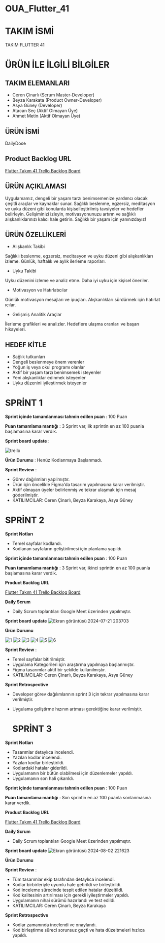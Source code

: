 # OUA_Flutter_41

# TAKIM İSMİ
 TAKIM FLUTTER 41

 # ÜRÜN İLE İLGİLİ BİLGİLER

 ## TAKIM ELEMANLARI

 * Ceren Çinarlı (Scrum Master-Developer)
 * Beyza Karakata (Product Owner-Developer)
 * Asya Güney (Developer)
 * Atacan Seç (Aktif Olmayan Üye)
 * Ahmet Metin (Aktif Olmayan Üye)

 ## ÜRÜN İSMİ

 DailyDose

 ## Product Backlog URL

 [Flutter Takım 41 Trello Backlog Board](https://trello.com/b/M4PFWDNo/flutter-grup41)

 ## ÜRÜN AÇIKLAMASI

 Uygulamamız, dengeli bir yaşam tarzı benimsemenize yardımcı olacak çeşitli araçlar ve kaynaklar sunar. Sağlıklı beslenme, egzersiz, meditasyon ve uyku düzeni gibi konularda kişiselleştirilmiş tavsiyeler ve hedefler belirleyin. Gelişiminizi izleyin, motivasyonunuzu artırın ve sağlıklı alışkanlıklarınızı kalıcı hale getirin. Sağlıklı bir yaşam için yanınızdayız!

 ## ÜRÜN ÖZELLİKLERİ

 * Alışkanlık Takibi

Sağlıklı beslenme, egzersiz, meditasyon ve uyku düzeni gibi alışkanlıkları izleme.
Günlük, haftalık ve aylık ilerleme raporları.

* Uyku Takibi

Uyku düzenini izleme ve analiz etme.
Daha iyi uyku için kişisel öneriler.

* Motivasyon ve Hatırlatıcılar

Günlük motivasyon mesajları ve ipuçları.
Alışkanlıkları sürdürmek için hatırlat ıcılar.

* Gelişmiş Analitik Araçlar

İlerleme grafikleri ve analizler.
Hedeflere ulaşma oranları ve başarı hikayeleri.

## HEDEF KİTLE

* Sağlık tutkunları
* Dengeli beslenmeye önem verenler
* Yoğun iş veya okul programı olanlar
* Aktif bir yaşam tarzı benimsemek isteyenler
* Yeni alışkanlıklar edinmek isteyenler
* Uyku düzenini iyileştirmek isteyenler

# SPRİNT 1

 **Sprint içinde tamamlanması tahmin edilen puan** : 100 Puan

 **Puan tamamlama mantığı** : 3 Sprint var, ilk sprintin en az 100 puanla başlamasına karar verdik.

 **Sprint board update** : 

 ![trello](https://github.com/speyzie/OUA_Flutter_41/assets/92116762/eaa707fa-2710-42d8-a235-105ee148dac2)


 **Ürün Durumu** : Henüz Kodlanmaya Başlanmadı.

 **Sprint Review** : 
 * Görev dağılımları yapılmıştır.
 * Ürün için öncelikle Figma'da tasarım yapılmasına karar verilmiştir.
 * Aktif olmayan üyeler belirlenmiş ve tekrar ulaşmak için mesaj göderilmiştir.
 * KATILIMCILAR: Ceren Çinarlı, Beyza Karakaya, Asya Güney

# SPRİNT 2

 **Sprint Notları**
 * Temel sayfalar kodlandı.
 * Kodlanan sayfaların geliştirilmesi için planlama yapıldı.

 **Sprint içinde tamamlanması tahmin edilen puan** : 100 Puan
 
 **Puan tamamlama mantığı** : 3 Sprint var, ikinci sprintin en az 100 puanla başlamasına karar verdik.

 **Product Backlog URL**

 [Flutter Takım 41 Trello Backlog Board](https://trello.com/b/M4PFWDNo/flutter-grup41)

 **Daily Scrum**

 * Daily Scrum toplantıları Google Meet üzerinden yapılmıştır.

 **Sprint board update** 
 ![Ekran görüntüsü 2024-07-21 203703](https://github.com/user-attachments/assets/fcbc0063-817c-4158-a18a-227e131c429e)


 **Ürün Durumu**
 
![1](https://github.com/user-attachments/assets/427ba13c-a796-4bc7-95bb-e3445bc9cb29)
![2](https://github.com/user-attachments/assets/8d77d7ce-6935-4502-a33f-4b10f2d30904)
![3](https://github.com/user-attachments/assets/9b777c1e-0414-4cc3-8046-28bdaed88d25)
![4](https://github.com/user-attachments/assets/60fdb066-77a1-4d6f-a800-deabd66cdfe3)
![5](https://github.com/user-attachments/assets/243b45b5-51c3-4d54-95a6-624b6059d685)
![6](https://github.com/user-attachments/assets/96173453-435a-436c-a91c-0f1f7875e284)

 **Sprint Review** : 
 * Temel sayfalar bitirilmiştir.
 * Uygulama Kategorileri için araştırma yapılmaya başlanmıştır.
 * Figma tasarımlar aktif bir şekilde kullanılmıştır.
 * KATILIMCILAR: Ceren Çinarlı, Beyza Karakaya, Asya Güney

 **Sprint Retrospective**

 * Developer görev dağılımlarının sprint 3 için tekrar yapılmasına karar verilmiştir.
 * Uygulama geliştirme hızının artması gerektiğine karar verilmiştir.

   # SPRİNT 3

 **Sprint Notları**
 * Tasarımlar detaylıca incelendi.
 * Yazılan kodlar incelendi.
 * Yazılan kodlar birleştirildi.
 * Kodlardaki hatalar giderildi.
 * Uygulamanın bir bütün olabilmesi için düzenlemeler yapıldı.
 * Uygulamanın son hali çıkarıldı.

 **Sprint içinde tamamlanması tahmin edilen puan** : 100 Puan
 
 **Puan tamamlama mantığı** : Son sprintin en az 100 puanla sonlanmasına karar verdik.

 **Product Backlog URL**

 [Flutter Takım 41 Trello Backlog Board](https://trello.com/b/M4PFWDNo/flutter-grup41)

 **Daily Scrum**

 * Daily Scrum toplantıları Google Meet üzerinden yapılmıştır.

 **Sprint board update** 
 ![Ekran görüntüsü 2024-08-02 221623](https://github.com/user-attachments/assets/944af4aa-8d6b-47e7-ae86-63448ba03a54)


 **Ürün Durumu**
 


 **Sprint Review** : 
 * Tüm tasarımlar ekip tarafından detaylıca incelendi.
 * Kodlar birbirleriyle uyumlu hale getirildi ve birleştirildi.
 * Kod inceleme sürecinde tespit edilen hatalar düzeltildi.
 * Kod kalitesinin artırılması için gerekli iyileştirmeler yapıldı.
 * Uygulamanın nihai sürümü hazırlandı ve test edildi.
 * KATILIMCILAR: Ceren Çinarlı, Beyza Karakaya

 **Sprint Retrospective**

 * Kodlar zamanında incelendi ve onaylandı. 
 * Kod birleştirme süreci sorunsuz geçti ve hata düzeltmeleri hızlıca yapıldı.

 
 




 
 
 
